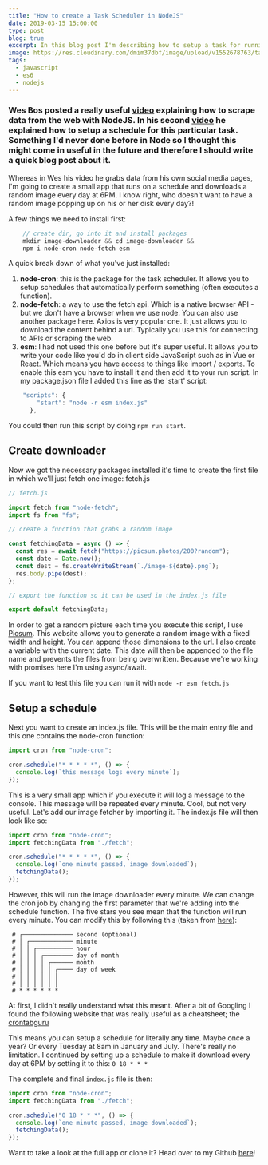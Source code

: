 ```yaml
---
title: "How to create a Task Scheduler in NodeJS"
date: 2019-03-15 15:00:00
type: post
blog: true
excerpt: In this blog post I'm describing how to setup a task for running your node code on a particular schedule.
image: https://res.cloudinary.com/dmim37dbf/image/upload/v1552678763/task_schedule.png
tags:
  - javascript
  - es6
  - nodejs
---
```


### Wes Bos posted a really useful [video](https://www.youtube.com/watch?v=rWc0xqroY4U) explaining how to scrape data from the web with NodeJS. In his second [video](https://www.youtube.com/watch?v=9dIHjegGeKo) he explained how to setup a schedule for this particular task. Something I'd never done before in Node so I thought this might come in useful in the future and therefore I should write a quick blog post about it.

Whereas in Wes his video he grabs data from his own social media pages, I'm going to create a small app that runs on a schedule and downloads a random image every day at 6PM. I know right, who doesn't want to have a random image popping up on his or her disk every day?!

A few things we need to install first:

```javascript
    // create dir, go into it and install packages
    mkdir image-downloader && cd image-downloader &&
    npm i node-cron node-fetch esm
```

A quick break down of what you've just installed:

1. **node-cron**: this is the package for the task scheduler. It allows you to setup schedules that automatically perform something (often executes a function).
2. **node-fetch**: a way to use the fetch api. Which is a native browser API - but we don't have a browser when we use node. You can also use another package here. Axios is very popular one. It just allows you to download the content behind a url. Typically you use this for connecting to APIs or scraping the web.
3. **esm**: I had not used this one before but it's super useful. It allows you to write your code like you'd do in client side JavaScript such as in Vue or React. Which means you have access to things like import / exports. To enable this esm you have to install it and then add it to your run script. In my package.json file I added this line as the 'start' script:

```javascript
    "scripts": {
        "start": "node -r esm index.js"
      },
```

You could then run this script by doing `npm run start`.

## Create downloader

Now we got the necessary packages installed it's time to create the first file in which we'll just fetch one image: fetch.js

```javascript
// fetch.js

import fetch from "node-fetch";
import fs from "fs";

// create a function that grabs a random image

const fetchingData = async () => {
  const res = await fetch("https://picsum.photos/200?random");
  const date = Date.now();
  const dest = fs.createWriteStream(`./image-${date}.png`);
  res.body.pipe(dest);
};

// export the function so it can be used in the index.js file

export default fetchingData;
```

In order to get a random picture each time you execute this script, I use [Picsum](https://picsum.photos/). This website allows you to generate a random image with a fixed width and height. You can append those dimensions to the url. I also create a variable with the current date. This date will then be appended to the file name and prevents the files from being overwritten. Because we're working with promises here I'm using async/await.

If you want to test this file you can run it with `node -r esm fetch.js`

## Setup a schedule

Next you want to create an index.js file. This will be the main entry file and this one contains the node-cron function:

```javascript
import cron from "node-cron";

cron.schedule("* * * * *", () => {
  console.log(`this message logs every minute`);
});
```

This is a very small app which if you execute it will log a message to the console. This message will be repeated every minute. Cool, but not very useful. Let's add our image fetcher by importing it. The index.js file will then look like so:

```javascript
import cron from "node-cron";
import fetchingData from "./fetch";

cron.schedule("* * * * *", () => {
  console.log(`one minute passed, image downloaded`);
  fetchingData();
});
```

However, this will run the image downloader every minute. We can change the cron job by changing the first parameter that we're adding into the schedule function. The five stars you see mean that the function will run every minute. You can modify this by following this (taken from [here](https://github.com/node-cron/node-cron)):

     # ┌────────────── second (optional)
     # │ ┌──────────── minute
     # │ │ ┌────────── hour
     # │ │ │ ┌──────── day of month
     # │ │ │ │ ┌────── month
     # │ │ │ │ │ ┌──── day of week
     # │ │ │ │ │ │
     # │ │ │ │ │ │
     # * * * * * *

At first, I didn't really understand what this meant. After a bit of Googling I found the following website that was really useful as a cheatsheet; the [crontabguru](https://crontab.guru/)

This means you can setup a schedule for literally any time. Maybe once a year? Or every Tuesday at 8am in January and July. There's really no limitation. I continued by setting up a schedule to make it download every day at 6PM by setting it to this: `0 18 * * *`

The complete and final `index.js` file is then:

```javascript
import cron from "node-cron";
import fetchingData from "./fetch";

cron.schedule("0 18 * * *", () => {
  console.log(`one minute passed, image downloaded`);
  fetchingData();
});
```

Want to take a look at the full app or clone it? Head over to my Github [here](https://github.com/andre347/nodejs-task-scheduling)!
